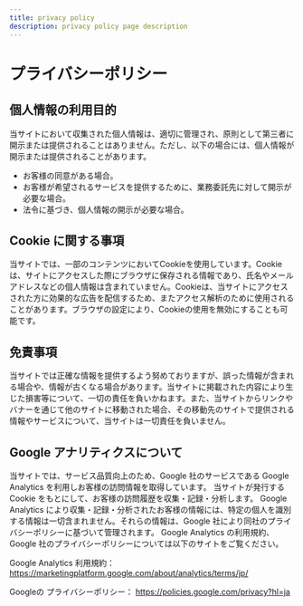 ```yaml
---
title: privacy policy
description: privacy policy page description
---
```


# プライバシーポリシー

## 個人情報の利用目的

当サイトにおいて収集された個人情報は、適切に管理され、原則として第三者に開示または提供されることはありません。ただし、以下の場合には、個人情報が開示または提供されることがあります。

- お客様の同意がある場合。
- お客様が希望されるサービスを提供するために、業務委託先に対して開示が必要な場合。
- 法令に基づき、個人情報の開示が必要な場合。

## Cookie に関する事項

当サイトでは、一部のコンテンツにおいてCookieを使用しています。Cookieは、サイトにアクセスした際にブラウザに保存される情報であり、氏名やメールアドレスなどの個人情報は含まれていません。Cookieは、当サイトにアクセスされた方に効果的な広告を配信するため、またアクセス解析のために使用されることがあります。ブラウザの設定により、Cookieの使用を無効にすることも可能です。

## 免責事項

当サイトでは正確な情報を提供するよう努めておりますが、誤った情報が含まれる場合や、情報が古くなる場合があります。当サイトに掲載された内容により生じた損害等について、一切の責任を負いかねます。また、当サイトからリンクやバナーを通じて他のサイトに移動された場合、その移動先のサイトで提供される情報やサービスについて、当サイトは一切責任を負いません。

## Google アナリティクスについて

当サイトでは、サービス品質向上のため、Google 社のサービスである Google Analytics を利用しお客様の訪問情報を取得しています。
当サイトが発行する Cookie をもとにして、お客様の訪問履歴を収集・記録・分析します。
Google Analytics により収集・記録・分析されたお客様の情報には、特定の個人を識別する情報は一切含まれません。それらの情報は、Google 社により同社のプライバシーポリシーに基づいて管理されます。
Google Analytics の利用規約、Google 社のプライバシーポリシーについては以下のサイトをご覧ください。

Google Analytics 利用規約：
https://marketingplatform.google.com/about/analytics/terms/jp/

Googleの プライバシーポリシー：
https://policies.google.com/privacy?hl=ja